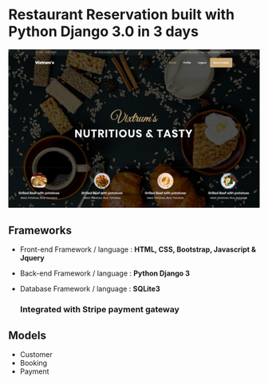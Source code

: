# Restaurant Reservation built with Python Django 3.0 in 3 days 

![Home Page](static/reservation/images/homepage.png)

## Frameworks

- Front-end Framework / language : **HTML, CSS, Bootstrap, Javascript & Jquery** <br>
- Back-end Framework / language : **Python Django 3** <br>
- Database Framework / language : **SQLite3** <br>

    ### Integrated with Stripe payment gateway 

## Models
- Customer
- Booking 
- Payment 
